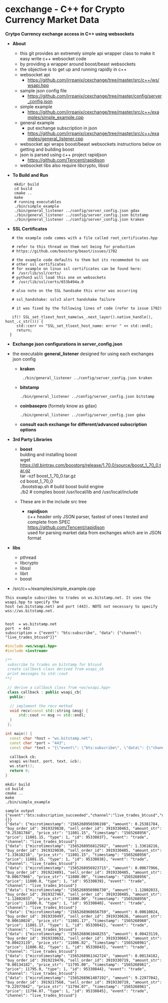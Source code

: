 # cexchange - C++ for Crypto Currency Market Data
__Crytpo Currency exchange access in C++ using websockets__

* __About__
  * this git provides an extremely simple api wrapper class to make it easy write c++ websocket code </br>
  * by providing a wrapper around  boost/beast websockets </br>
  * the objective is to get up and running rapidly in c++ </br>
  * websocket api </br>
    * https://github.com/jrrpanix/cexchange/tree/master/src/c++/ws/wsapi.hpp </br>
  * sample json config file </br>
    * https://github.com/jrrpanix/cexchange/tree/master/config/server_config.json </br>
  * simple example </br>
    * https://github.com/jrrpanix/cexchange/tree/master/src/c++/examples/simple_example.cpp </br>
  * general example </br>
    * put exchange subscription in json
    * https://github.com/jrrpanix/cexchange/tree/master/src/c++/examples/general_listener.cpp </br>
  * websocket api wraps boost/beast websockets instructions below on getting and building boost </br>
  * json is parsed using c++ project rapidjson </br>
    * https://github.com/Tencent/rapidjson </br>
  * websocket libs also require libcrypto, libssl </br>

* __To Build and Run__ </br>
```
    mkdir build
    cd build
    cmake ..
    make
    # running executables
    ./bin/simple_example
    ./bin/general_listener ../config/server_config.json gdax 
    ./bin/general_listener ../config/server_config.json bitstamp
    ./bin/general_listener ../config/server_config.json kraken
```

* __SSL Certificates__ </br>
```
   # the example code comes with a file called root_certificates.hpp

   # refer to this thread on them not being for production
   # https://github.com/boostorg/beast/issues/1702

   # the example code defaults to them but its recommeded to use
   # other ssl certificates
   # for example on linux ssl certificates can be found here:
   #  /usr/lib/ssl/certs/
   # python3 will load this one on websockets
   #  /usr/lib/ssl/certs/653b494a.0

   # also note on the SSL handsake this error was occurring

   # ssl_handshake: sslv3 alert handshake failure

   # it was fixed by the following lines of code (refer to issue 1702)

   if(! SSL_set_tlsext_host_name(ws_.next_layer().native_handle(), host_.c_str())) {
     std::cerr << "SSL_set_tlsext_host_name: error " << std::endl;
     return;
  }

```


* __Exchange json configurations in server_config.json__</br>
* the executable __general_listener__ designed for using each exchanges json config</br>
  * __kraken__ </br>
    ```
     ./bin/general_listener ../config/server_config.json kraken
    ```
  * __bitstamp__ </br>
    ```
    ./bin/general_listener ../config/server_config.json bitstamp
    ``` 
  * __coinbasepro__ (formely know as gdax) </br>
    ```
    ./bin/general_listener ../config/server_config.json gdax
    ```
  * __consult each exchange for different/advanced subscription options__ </br>

* __3rd Party Libraries__

  * __boost__ </br>
    bulding and installing boost</br>
    wget https://dl.bintray.com/boostorg/release/1.70.0/source/boost_1_70_0.tar.gz  </br>
    tar -xzf boost_1_70_0.tar.gz </br>
    cd boost_1_70_0 </br>
    ./bootstrap.sh  # build boost build engine </br>
    ./b2            # complies boost /usr/local/lib and /usr/local/include </br>


  * These are in the include src tree
    * __rapidjson__ </br>
      c++ header only JSON parser, fastest of ones I tested and complete from SPEC</br>
      https://github.com/Tencent/rapidjson </br>
      used for parsing market data from exchanges which are in JSON format </br>


* __libs__ </br>
  * pthread </br>
  * libcrypto </br>
  * libssl </br>
  * librt </br>
  * boost </br>


* /src/c++/examples/simple_example.cpp </br>

```
This example subscribes to trades on ws.bitstamp.net. It uses the wsapi.hpp to specify the
host (ws.bitstamp.net) and port (443). NOTE not necessary to specify wss://ws.bitstamp.net.


host  = ws.bitstamp.net
port  = 443 
subscription = {"event": "bts:subscribe", "data": {"channel": "live_trades_btcusd"}}"

```
```c++
#include <ws/wsapi.hpp>
#include <iostream>

/**
 subscribe to trades on bitstamp for btcusd
 create callback class derived from wsapi_cb
 print messages to std::cout
**/

 // derive a callback class from <ws/wsapi.hpp>
 class callback : public wsapi_cb{
  public:

  // implement the recv method
  void recv(const std::string &msg) {
      std::cout << msg << std::endl;
  } 
 };

int main() {
  const char *host = "ws.bitstamp.net";
  const char *port = "443";
  const char *text = "{\"event\": \"bts:subscribe\", \"data\": {\"channel\": \"live_trades_btcusd\"}}";

  callback cb;
  wsapi ws(host, port, text, &cb);
  ws.start();
  return 0;
}

```
```
mkdir build
cd build
cmake ..
make
./bin/simple_example

sample output
{"event":"bts:subscription_succeeded","channel":"live_trades_btcusd","data":{}}
{"data": {"microtimestamp": "1565268956596198", "amount": 0.25381784, "buy_order_id": 3919329830, "sell_order_id": 3919330463, "amount_str": "0.25381784", "price_str": "11801.15", "timestamp": "1565268956", "price": 11801.15, "type": 1, "id": 95330837}, "event": "trade", "channel": "live_trades_btcusd"}
{"data": {"microtimestamp": "1565268956812582", "amount": 1.33618216, "buy_order_id": 3919329830, "sell_order_id": 3919330485, "amount_str": "1.33618216", "price_str": "11801.15", "timestamp": "1565268956", "price": 11801.15, "type": 1, "id": 95330838}, "event": "trade", "channel": "live_trades_btcusd"}
{"data": {"microtimestamp": "1565268956923715", "amount": 0.00677966, "buy_order_id": 3919224891, "sell_order_id": 3919330485, "amount_str": "0.00677966", "price_str": "11800.00", "timestamp": "1565268956", "price": 11800.0, "type": 1, "id": 95330839}, "event": "trade", "channel": "live_trades_btcusd"}
{"data": {"microtimestamp": "1565268956986730", "amount": 1.12802033, "buy_order_id": 3919327467, "sell_order_id": 3919330485, "amount_str": "1.12802033", "price_str": "11800.00", "timestamp": "1565268956", "price": 11800.0, "type": 1, "id": 95330840}, "event": "trade", "channel": "live_trades_btcusd"}
{"data": {"microtimestamp": "1565268960656759", "amount": 0.00610024, "buy_order_id": 3919330497, "sell_order_id": 3919330626, "amount_str": "0.00610024", "price_str": "11801.17", "timestamp": "1565268960", "price": 11801.17, "type": 1, "id": 95330842}, "event": "trade", "channel": "live_trades_btcusd"}
{"data": {"microtimestamp": "1565268961048255", "amount": 0.00423119, "buy_order_id": 3919330632, "sell_order_id": 3919330667, "amount_str": "0.00423119", "price_str": "11806.02", "timestamp": "1565268961", "price": 11806.02, "type": 1, "id": 95330843}, "event": "trade", "channel": "live_trades_btcusd"}
{"data": {"microtimestamp": "1565268961342724", "amount": 0.00134182, "buy_order_id": 3919219476, "sell_order_id": 3919330719, "amount_str": "0.00134182", "price_str": "11795.00", "timestamp": "1565268961", "price": 11795.0, "type": 1, "id": 95330844}, "event": "trade", "channel": "live_trades_btcusd"}
{"data": {"microtimestamp": "1565268961407192", "amount": 9.22977042, "buy_order_id": 3919217568, "sell_order_id": 3919330719, "amount_str": "9.22977042", "price_str": "11794.07", "timestamp": "1565268961", "price": 11794.07, "type": 1, "id": 95330845}, "event": "trade", "channel": "live_trades_btcusd"}
```






